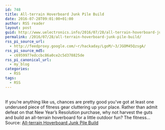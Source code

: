 ```yaml
---
id: 748
title: All-terrain Hoverboard Junk Pile Build
date: 2016-07-28T09:01:00+01:00
author: RSS reader
layout: post
guid: http://www.uelectronics.info/2016/07/28/all-terrain-hoverboard-junk-pile-build/
permalink: /2016/07/28/all-terrain-hoverboard-junk-pile-build/
rss_pi_source_url:
  - http://feedproxy.google.com/~r/hackaday/LgoM/~3/JGOM45QzsgA/
rss_pi_source_md5:
  - c6959977edccbc86a0ce2c5d378825de
rss_pi_canonical_url:
  - my_blog
categories:
  - RSS
tags:
  - RSS
---
```

&#013;  
If you’re anything like us, chances are pretty good you’ve got at least one underused piece of fitness gear cluttering up your place. Rather than admit defeat on that New Year’s Resolution purchase, why not harvest the guts and build an all-terrain hoverboard for a little outdoor fun? The fitness…&#013;  
Source: <a href="http://feedproxy.google.com/~r/hackaday/LgoM/~3/JGOM45QzsgA/" target="_blank">All-terrain Hoverboard Junk Pile Build</a>